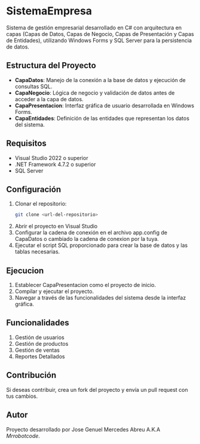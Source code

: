 # SistemaEmpresa

Sistema de gestión empresarial desarrollado en C# con arquitectura en capas (Capas de Datos, Capas de Negocio, Capas de Presentación y Capas de Entidades), utilizando Windows Forms y SQL Server para la persistencia de datos.

## Estructura del Proyecto

- **CapaDatos**: Manejo de la conexión a la base de datos y ejecución de consultas SQL.
- **CapaNegocio**: Lógica de negocio y validación de datos antes de acceder a la capa de datos.
- **CapaPresentacion**: Interfaz gráfica de usuario desarrollada en Windows Forms.
- **CapaEntidades**: Definición de las entidades que representan los datos del sistema.

## Requisitos

- Visual Studio 2022 o superior
- .NET Framework 4.7.2 o superior
- SQL Server

## Configuración

1. Clonar el repositorio:
   ```bash
   git clone <url-del-repositorio>

2. Abrir el proyecto en Visual Studio
3. Configurar la cadena de conexión en el archivo app.config de CapaDatos o cambiado la cadena de conexion por la tuya.
4. Ejecutar el script SQL proporcionado para crear la base de datos y las tablas necesarias.

## Ejecucion

1. Establecer CapaPresentacion como el proyecto de inicio.
2. Compilar y ejecutar el proyecto.
3. Navegar a través de las funcionalidades del sistema desde la interfaz gráfica.

## Funcionalidades
1. Gestión de usuarios
2. Gestión de productos
3. Gestión de ventas
4. Reportes Detallados

## Contribución

Si deseas contribuir, crea un fork del proyecto y envía un pull request con tus cambios.

## Autor

Proyecto desarrollado por Jose Genuel Mercedes Abreu A.K.A *Mrrobotcode*.